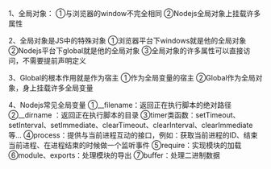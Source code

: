 1、全局对象：
    ①与浏览器的window不完全相同
    ②Nodejs全局对象上挂载许多属性

2、全局对象是JS中的特殊对象
    ①浏览器平台下windows就是他的全局对象
    ②Nodejs平台下global就是他的全局对象
    ③全局对象的许多属性可以直接访问，不需要提前声明定义

3、Global的根本作用就是作为宿主
    ①作为全局变量的宿主
    ②Global作为全局对象，身上挂载许多全局变量

4、Nodejs常见全局变量
    ①__filename：返回正在执行脚本的绝对路径
    ②__dirname ：返回正在执行脚本的目录
    ③timer类函数：setTimeout、setInterval、setImmediate、clearTimeout、clearInterval、clearImmediate等...
    ④process：提供与当前进程互动的接口，例如：获取当前进程的ID、结束当前进程、在进程结束的时候做一个监听事件
    ⑤require：实现模块的加载
    ⑥module、exports：处理模块的导出
    ⑦buffer：处理二进制数据
